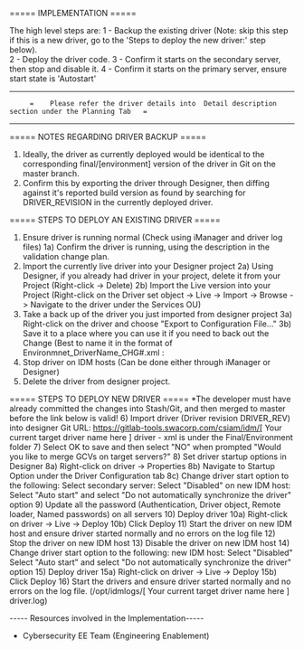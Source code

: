 ===== IMPLEMENTATION ===== 
 
The high level steps are:
1 - Backup the existing driver (Note: skip this step if this is a new driver, go to the 'Steps to deploy the new driver:' step below). 	
2 - Deploy the driver code.
3 - Confirm it starts on the secondary server, then stop and disable it.
4 - Confirm it starts on the primary server, ensure start state is 'Autostart'

----------------------------------------------------------------------------------------------------------------------------------
         =    Please refer the driver details into  Detail description section under the Planning Tab   =
----------------------------------------------------------------------------------------------------------------------------------

===== NOTES REGARDING DRIVER BACKUP =====
1) Ideally, the driver as currently deployed would be identical to the corresponding final/[environment]  version of the driver in Git on the master branch.
2) Confirm this by exporting the driver through Designer, then diffing against it's reported build version as found by searching for DRIVER_REVISION in the currently deployed driver.

===== STEPS TO DEPLOY AN EXISTING DRIVER =====

1) Ensure driver is running normal (Check using iManager and driver log files) 
     1a) Confirm the driver is running, using the description in the validation change plan.
2) Import the currently live driver into your Designer project
     2a) Using Designer, if you already had driver  in your project, delete it from your Project (Right-click -> Delete)
     2b) Import the Live version into your Project (Right-click on the Driver set object -> Live -> Import -> Browse -> Navigate to the driver under the Services OU)
3) Take a back up of the driver you just imported from designer project
     3a) Right-click on the driver and choose "Export to Configuration File..."
     3b) Save it to a place where you can use it if you need to back out the Change (Best to name it in the format of Environmnet_DriverName_CHG#.xml :
4) Stop driver on IDM hosts  (Can be done either through iManager or Designer)
5) Delete the driver  from designer project.

===== STEPS TO DEPLOY NEW DRIVER  =====
	*The developer must have already committed the changes into Stash/Git, and then merged to master before the link below is valid!
6) Import driver (Driver revision DRIVER_REV) into designer
    Git URL: https://gitlab-tools.swacorp.com/csiam/idm/[ Your current target driver name here ] driver  - xml is under the Final/Environment folder
7) Select OK to save and then select "NO" when prompted "Would you like to merge GCVs on target servers?"
8) Set driver startup options in Designer
     8a) Right-click on driver -> Properties
     8b) Navigate to Startup Option under the Driver Configuration tab
     8c) Change driver start option to the following:
          Select secondary server: Select "Disabled"
          on new IDM host: Select "Auto start" and select "Do not automatically synchronize the driver" option
9) Update all the password (Authentication, Driver object, Remote loader, Named passwords) on all servers
10) Deploy driver
     10a) Right-click on driver -> Live -> Deploy
     10b) Click Deploy
11) Start the driver on new IDM host  and ensure driver started normally and no errors on the log file 
12) Stop the driver on new IDM host
13) Disable the driver on new IDM host
14)  Change driver start option to the following:
new IDM host: Select "Disabled"
 Select "Auto start" and select "Do not automatically synchronize the driver" option
15) Deploy driver
     15a) Right-click on driver  -> Live -> Deploy
     15b) Click Deploy
16) Start the drivers and ensure driver started normally and no errors on the log file. (/opt/idmlogs/[ Your current target driver name here ] driver.log)


----- Resources involved in the Implementation-----
* Cybersecurity EE Team (Engineering Enablement)